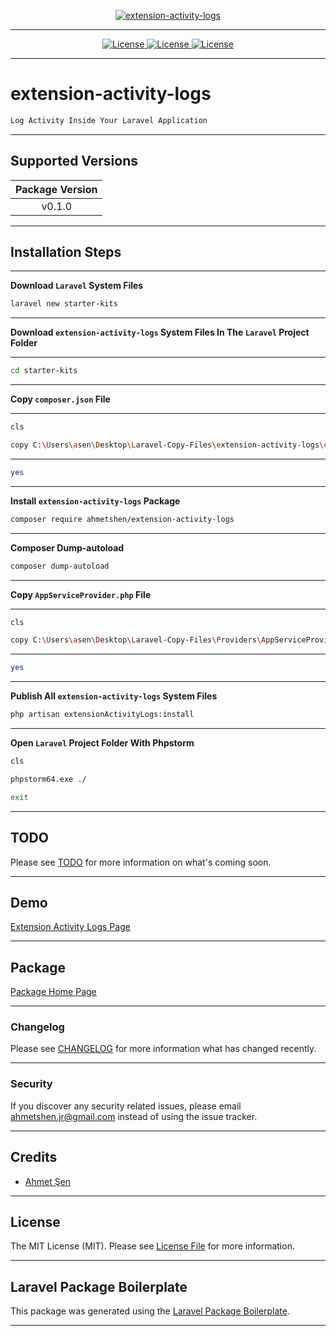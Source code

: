 [
    <p align="center">
        <img src="https://banners.beyondco.de/extension-activity-logs.png?theme=dark&packageManager=composer+require&packageName=ahmetshen%2Fextension-activity-logs&pattern=architect&style=style_1&description=Log+Activity+Inside+Your+Laravel+Application&md=1&showWatermark=0&fontSize=125px&images=https%3A%2F%2Flaravel.com%2Fimg%2Flogomark.min.svg" alt="extension-activity-logs">
    </p>
](https://github.com/ahmetshen/extension-activity-logs)

- - - - -

[
    <p align="center">
        <img src="https://img.shields.io/badge/License-MIT-green.svg" alt="License">
        <img src="https://img.shields.io/badge/License-GPL%20v3-yellow.svg" alt="License">
        <img src="https://img.shields.io/badge/license-AGPL-blue.svg" alt="License">
    </p>
](https://github.com/ahmetshen/extension-activity-logs)

- - - - -

# extension-activity-logs

```bash
Log Activity Inside Your Laravel Application
```

- - - - -

## Supported Versions

| Package Version |
|:---------------:|
|     v0.1.0      |

- - - - -

## Installation Steps

- - - - -

**Download `Laravel` System Files**

```bash
laravel new starter-kits

```

- - - - -

**Download `extension-activity-logs` System Files In The `Laravel` Project Folder**

- - - - -

```bash
cd starter-kits

```

- - - - -

**Copy `composer.json` File**

- - - - -

```bash
cls

copy C:\Users\asen\Desktop\Laravel-Copy-Files\extension-activity-logs\composer.json C:\xampp\htdocs\starter-kits\composer.json

```

- - - - -

```bash
yes

```

- - - - -

**Install `extension-activity-logs` Package**

```bash
composer require ahmetshen/extension-activity-logs

```

- - - - -

**Composer Dump-autoload**

```bash
composer dump-autoload

```

- - - - -

**Copy `AppServiceProvider.php` File**

- - - - -

```bash
cls

copy C:\Users\asen\Desktop\Laravel-Copy-Files\Providers\AppServiceProvider.php C:\xampp\htdocs\starter-kits\app\Providers\AppServiceProvider.php

```

- - - - -

```bash
yes

```

- - - - -

**Publish All `extension-activity-logs` System Files**

```bash
php artisan extensionActivityLogs:install

```

- - - - -

**Open `Laravel` Project Folder With Phpstorm**

```bash
cls

phpstorm64.exe ./

exit

```

- - - - -

## TODO

Please see [TODO](TODO.md) for more information on what's coming soon.

- - - - -

## Demo

[Extension Activity Logs Page](http://starter-kits.test)

- - - - -

## Package

[Package Home Page](https://github.com/ahmetshen/extension-activity-logs)

- - - - -

### Changelog

Please see [CHANGELOG](CHANGELOG.md) for more information what has changed recently.

- - - - -

### Security

If you discover any security related issues, please email [ahmetshen.jr@gmail.com](mailto:ahmetshen.jr@gmail.com) instead of using the issue tracker.

- - - - -

## Credits

-   [Ahmet Şen](https://github.com/ahmetshen)

- - - - -

## License

The MIT License (MIT). Please see [License File](LICENSE.md) for more information.

- - - - -

## Laravel Package Boilerplate

This package was generated using the [Laravel Package Boilerplate](https://laravelpackageboilerplate.com).

- - - - -
